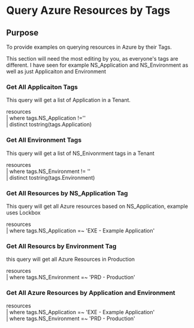 # Query Azure Resources by Tags

## Purpose
To provide examples on querying resources in Azure by their Tags.

This section will need the most editing by you, as everyone's tags are different. I have seen for example NS_Application and NS_Environment as well as just Applicaiton and Environment

### Get All Applicaiton Tags
This query will get a list of Application in a Tenant.

resources  
| where tags.NS_Application !=''  
| distinct tostring(tags.Application)  

### Get All Environment Tags
This query will get a list of NS_Enivonrment tags in a Tenant

resources   
| where tags.NS_Environment != ''   
| distinct tostring(tags.Environment)  

### Get All Resources by NS_Application Tag
This query will get all Azure resources based on NS_Application, example uses Lockbox

resources  
| where tags.NS_Application =~ 'EXE - Example Application'

### Get All Resourcs by Environment Tag
this query will get all Azure Resources in Production

resources  
| where tags.NS_Environment =~ 'PRD - Production'

### Get All Azure Resources by Application and Environment

resources  
| where tags.NS_Application =~ 'EXE - Example Application'  
| where tags.NS_Environment =~ 'PRD - Production'